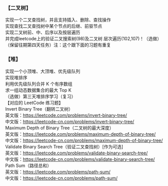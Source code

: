 ### 【二叉树】  
实现一个二叉查找树，并且支持插入、删除、查找操作  
实现查找二叉查找树中某个节点的后继、前驱节点  
实现二叉树前、中、后序以及按层遍历  
并完成leetcode上的验证二叉搜索树(98)及二叉树 层次遍历(102,107)！（选做）（保留往期第四天任务）注：这个跟下面的习题有重复  
### 【堆】  
实现一个小顶堆、大顶堆、优先级队列  
实现堆排序  
利用优先级队列合并 K 个有序数组  
求一组动态数据集合的最大 Top K  
（选做）第三天堆排序学习（复习）  
【对应的 LeetCode 练习题】  
Invert Binary Tree（翻转二叉树）  
英文版：https://leetcode.com/problems/invert-binary-tree/  
中文版：https://leetcode-cn.com/problems/invert-binary-tree/  
Maximum Depth of Binary Tree（二叉树的最大深度）  
英文版：https://leetcode.com/problems/maximum-depth-of-binary-tree/  
中文版：https://leetcode-cn.com/problems/maximum-depth-of-binary-tree/  
Validate Binary Search Tree（验证二叉查找树）[作为可选]  
英文版：https://leetcode.com/problems/validate-binary-search-tree/  
中文版：https://leetcode-cn.com/problems/validate-binary-search-tree/  
Path Sum（路径总和）  
英文版：https://leetcode.com/problems/path-sum/  
中文版：https://leetcode-cn.com/problems/path-sum/ 